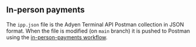 ## In-person payments

The `ipp.json` file is the Adyen Terminal API Postman collection in JSON format. When the file is modified (on `main` branch) 
it is pushed to Postman using the [in-person-payments workflow](.github/workflows/in-person-payments.yml).
